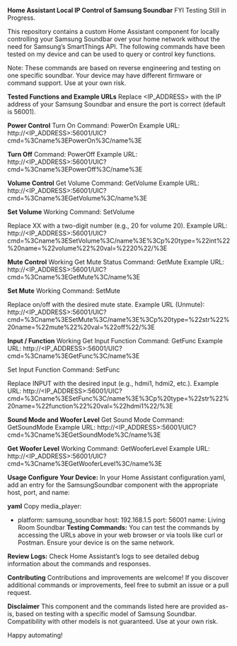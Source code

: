 **Home Assistant Local IP Control of Samsung Soundbar**
FYI Testing Still in Progress.

This repository contains a custom Home Assistant component for locally controlling your Samsung Soundbar over your home network without the need for Samsung’s SmartThings API. The following commands have been tested on my device and can be used to query or control key functions.

Note: These commands are based on reverse engineering and testing on one specific soundbar. Your device may have different firmware or command support. Use at your own risk.

**Tested Functions and Example URLs**
Replace <IP_ADDRESS> with the IP address of your Samsung Soundbar and ensure the port is correct (default is 56001).

**Power Control**
Turn On
Command: <name>PowerOn</name>
Example URL:
http://<IP_ADDRESS>:56001/UIC?cmd=%3Cname%3EPowerOn%3C/name%3E

**Turn Off**
Command: <name>PowerOff</name>
Example URL:
http://<IP_ADDRESS>:56001/UIC?cmd=%3Cname%3EPowerOff%3C/name%3E

**Volume Control**
Get Volume
Command: <name>GetVolume</name>
Example URL:
http://<IP_ADDRESS>:56001/UIC?cmd=%3Cname%3EGetVolume%3C/name%3E

**Set Volume** Working
Command: <name>SetVolume</name><p type="int" name="volume" val="XX"/>
Replace XX with a two-digit number (e.g., 20 for volume 20).
Example URL:
http://<IP_ADDRESS>:56001/UIC?cmd=%3Cname%3ESetVolume%3C/name%3E%3Cp%20type=%22int%22%20name=%22volume%22%20val=%2220%22/%3E

**Mute Control** Working
Get Mute Status
Command: <name>GetMute</name>
Example URL:
http://<IP_ADDRESS>:56001/UIC?cmd=%3Cname%3EGetMute%3C/name%3E

**Set Mute** Working
Command: <name>SetMute</name><p type="str" name="mute" val="on/off"/>
Replace on/off with the desired mute state.
Example URL (Unmute):
http://<IP_ADDRESS>:56001/UIC?cmd=%3Cname%3ESetMute%3C/name%3E%3Cp%20type=%22str%22%20name=%22mute%22%20val=%22off%22/%3E

**Input / Function** Working
Get Input Function
Command: <name>GetFunc</name>
Example URL:
http://<IP_ADDRESS>:56001/UIC?cmd=%3Cname%3EGetFunc%3C/name%3E

Set Input Function
Command: <name>SetFunc</name><p type="str" name="function" val="INPUT"/>
Replace INPUT with the desired input (e.g., hdmi1, hdmi2, etc.).
Example URL:
http://<IP_ADDRESS>:56001/UIC?cmd=%3Cname%3ESetFunc%3C/name%3E%3Cp%20type=%22str%22%20name=%22function%22%20val=%22hdmi1%22/%3E

**Sound Mode and Woofer Level**
Get Sound Mode
Command: <name>GetSoundMode</name>
Example URL:
http://<IP_ADDRESS>:56001/UIC?cmd=%3Cname%3EGetSoundMode%3C/name%3E

**Get Woofer Level** Working
Command: <name>GetWooferLevel</name>
Example URL:
http://<IP_ADDRESS>:56001/UIC?cmd=%3Cname%3EGetWooferLevel%3C/name%3E

**Usage
Configure Your Device:**
In your Home Assistant configuration.yaml, add an entry for the SamsungSoundbar component with the appropriate host, port, and name:

**yaml**
Copy
media_player:
  - platform: samsung_soundbar
    host: 192.168.1.5
    port: 56001
    name: Living Room Soundbar
**Testing Commands:**
You can test the commands by accessing the URLs above in your web browser or via tools like curl or Postman. Ensure your device is on the same network.

**Review Logs:**
Check Home Assistant’s logs to see detailed debug information about the commands and responses.

**Contributing**
Contributions and improvements are welcome! If you discover additional commands or improvements, feel free to submit an issue or a pull request.

**Disclaimer**
This component and the commands listed here are provided as-is, based on testing with a specific model of Samsung Soundbar. Compatibility with other models is not guaranteed. Use at your own risk.

Happy automating!
